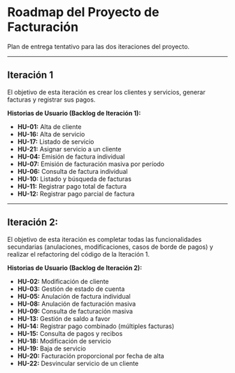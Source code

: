 # Roadmap del Proyecto de Facturación

Plan de entrega tentativo para las dos iteraciones del proyecto.

---

## Iteración 1

El objetivo de esta iteración es crear los clientes y servicios, generar facturas y registrar sus pagos.

**Historias de Usuario (Backlog de Iteración 1):**

* **HU-01:** Alta de cliente
* **HU-16:** Alta de servicio
* **HU-17:** Listado de servicio
* **HU-21:** Asignar servicio a un cliente
* **HU-04:** Emisión de factura individual
* **HU-07:** Emisión de facturación masiva por período
* **HU-06:** Consulta de factura individual
* **HU-10:** Listado y búsqueda de facturas
* **HU-11:** Registrar pago total de factura
* **HU-12:** Registrar pago parcial de factura

---

## Iteración 2:

El objetivo de esta iteración es completar todas las funcionalidades secundarias (anulaciones, modificaciones, casos de borde de pagos) y realizar el refactoring del código de la Iteración 1.

**Historias de Usuario (Backlog de Iteración 2):**

* **HU-02:** Modificación de cliente
* **HU-03:** Gestión de estado de cuenta
* **HU-05:** Anulación de factura individual
* **HU-08:** Anulación de facturación masiva
* **HU-09:** Consulta de facturación masiva
* **HU-13:** Gestión de saldo a favor
* **HU-14:** Registrar pago combinado (múltiples facturas)
* **HU-15:** Consulta de pagos y recibos
* **HU-18:** Modificación de servicio
* **HU-19:** Baja de servicio
* **HU-20:** Facturación proporcional por fecha de alta
* **HU-22:** Desvincular servicio de un cliente
